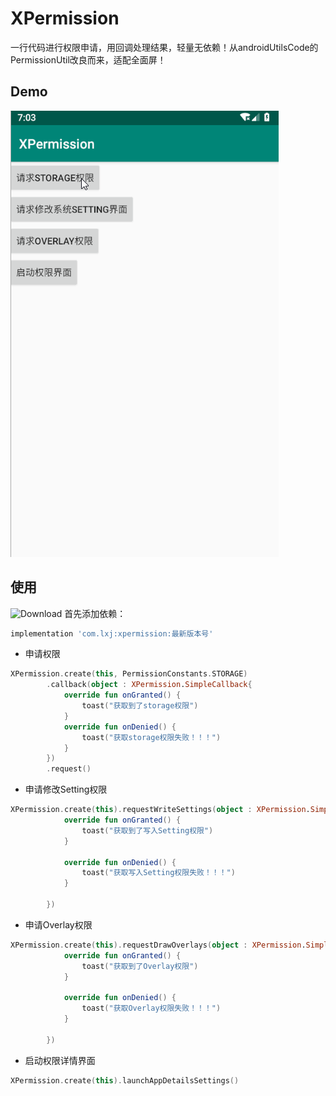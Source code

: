 # XPermission
一行代码进行权限申请，用回调处理结果，轻量无依赖！从androidUtilsCode的PermissionUtil改良而来，适配全面屏！

## Demo
![](/screenshot/demo.gif)


## 使用
![Download](https://api.bintray.com/packages/li-xiaojun/jrepo/xpermission/images/download.svg)
首先添加依赖：
```groovy
implementation 'com.lxj:xpermission:最新版本号'
```

- 申请权限
```kotlin
XPermission.create(this, PermissionConstants.STORAGE)
        .callback(object : XPermission.SimpleCallback{
            override fun onGranted() {
                toast("获取到了storage权限")
            }
            override fun onDenied() {
                toast("获取storage权限失败！！！")
            }
        })
        .request()
```

- 申请修改Setting权限
```kotlin
XPermission.create(this).requestWriteSettings(object : XPermission.SimpleCallback{
            override fun onGranted() {
                toast("获取到了写入Setting权限")
            }

            override fun onDenied() {
                toast("获取写入Setting权限失败！！！")
            }

        })
```

- 申请Overlay权限
```kotlin
XPermission.create(this).requestDrawOverlays(object : XPermission.SimpleCallback{
            override fun onGranted() {
                toast("获取到了Overlay权限")
            }

            override fun onDenied() {
                toast("获取Overlay权限失败！！！")
            }

        })
```

- 启动权限详情界面
```kotlin
XPermission.create(this).launchAppDetailsSettings()
```
